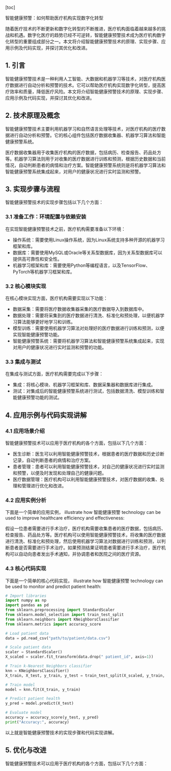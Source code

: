 
[toc]                    
                
                
智能健康预警：如何帮助医疗机构实现数字化转型

随着医疗技术的不断更新和数字化转型的不断推进，医疗机构面临着越来越多的挑战和机遇。数字化医疗的趋势已经不可逆转，智能健康预警技术成为医疗机构数字化转型的重要组成部分之一。本文将介绍智能健康预警技术的原理、实现步骤、应用示例及代码实现，并探讨其优化和改进。

## 1. 引言

智能健康预警技术是一种利用人工智能、大数据和机器学习等技术，对医疗机构医疗数据进行自动分析和预警的技术。它可以帮助医疗机构实现数字化转型，提高医疗效率和质量，降低医疗风险。本文将介绍智能健康预警技术的原理、实现步骤、应用示例及代码实现，并探讨其优化和改进。

## 2. 技术原理及概念

智能健康预警技术主要利用机器学习和自然语言处理等技术，对医疗机构的医疗数据进行自动分析和预警。它的核心组件包括医疗数据收集器、机器学习算法和智能健康预警系统。

医疗数据收集器用于收集医疗机构的医疗数据，包括病历、检查报告、药品处方等。机器学习算法则用于对收集的医疗数据进行训练和预测，根据历史数据和当前情况，自动判断患者的病情和治疗方案。智能健康预警系统则是将机器学习算法和智能健康预警系统集成起来，对用户的健康状况进行实时监测和预警。

## 3. 实现步骤与流程

智能健康预警技术的实现步骤包括以下几个方面：

### 3.1 准备工作：环境配置与依赖安装

在实现智能健康预警技术之前，医疗机构需要准备以下环境：

- 操作系统：需要使用Linux操作系统，因为Linux系统支持多种开源的机器学习框架和库。
- 数据库：需要使用MySQL或Oracle等关系型数据库，因为关系型数据库可以提供高可靠性和安全性。
- 机器学习框架和库：需要使用Python等编程语言，以及TensorFlow、PyTorch等机器学习框架和库。

### 3.2 核心模块实现

在核心模块实现方面，医疗机构需要实现以下功能：

- 数据采集：需要将医疗数据收集器采集的医疗数据导入到数据库中。
- 数据处理：需要将采集到的医疗数据进行清洗、标准化和预处理，以便机器学习算法能够更好地学习和训练。
- 模型训练：需要使用机器学习算法对处理好的医疗数据进行训练和预测，以便实现智能健康预警功能。
- 智能健康预警系统：需要将机器学习算法和智能健康预警系统集成起来，实现对用户的健康状况进行实时监测和预警的功能。

### 3.3 集成与测试

在集成与测试方面，医疗机构需要完成以下步骤：

- 集成：将核心模块、机器学习框架和库、数据采集器和数据库进行集成。
- 测试：对集成后的智能健康预警系统进行测试，包括数据清洗、模型训练和智能健康预警功能的测试。

## 4. 应用示例与代码实现讲解

### 4.1 应用场景介绍

智能健康预警技术可以应用于医疗机构的各个方面，包括以下几个方面：

- 医生诊断：医生可以利用智能健康预警技术，根据患者的医疗数据和历史诊断记录，自动判断患者的病情和治疗方案。
- 患者管理：患者可以利用智能健康预警技术，对自己的健康状况进行实时监测和预警，以便及时发现和处理自己的健康问题。
- 医疗数据管理：医疗机构可以利用智能健康预警技术，对医疗数据的收集、处理和管理进行优化和改进。

### 4.2 应用实例分析

下面是一个简单的应用实例， illustrate how 智能健康预警 technology can be used to improve healthcare efficiency and effectiveness:

假设一位患者需要进行手术治疗，医疗机构需要收集患者的医疗数据，包括病历、检查报告、药品处方等。医疗机构可以使用智能健康预警技术，将收集的医疗数据进行清洗、标准化和预处理，然后使用机器学习算法对数据进行训练和预测，以判断患者是否需要进行手术治疗。如果预测结果证明患者需要进行手术治疗，医疗机构可以自动向患者发出手术通知，并协调患者和医院之间的医疗资源。

### 4.3 核心代码实现

下面是一个简单的核心代码实现， illustrate how 智能健康预警 technology can be used to monitor and predict patient health:

```python
# Import libraries
import numpy as np
import pandas as pd
from sklearn.preprocessing import StandardScaler
from sklearn.model_selection import train_test_split
from sklearn.neighbors import KNeighborsClassifier
from sklearn.metrics import accuracy_score

# Load patient data
data = pd.read_csv("path/to/patient/data.csv")

# Scale patient data
scaler = StandardScaler()
X_scaled = scaler.fit_transform(data.drop(" patient_id", axis=1))

# Train k-Nearest Neighbors classifier
knn = KNeighborsClassifier()
X_train, X_test, y_train, y_test = train_test_split(X_scaled, y_train, test_size=0.2, random_state=42)

# Train model
model = knn.fit(X_train, y_train)

# Predict patient health
y_pred = model.predict(X_test)

# Evaluate model
accuracy = accuracy_score(y_test, y_pred)
print("Accuracy:", accuracy)
```

以上就是智能健康预警技术的实现步骤和代码实现讲解。

## 5. 优化与改进

智能健康预警技术可以应用于医疗机构的各个方面，包括以下几个方面：

